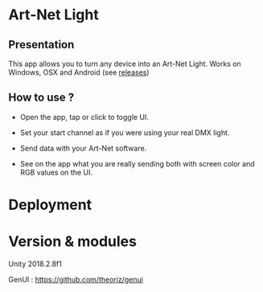 # Art-Net Light

## Presentation

This app allows you to turn any device into an Art-Net Light. 
Works on Windows, OSX and Android (see [releases](https://github.com/Theoriz/art-net-light/releases))

## How to use ?

- Open the app, tap or click to toggle UI.

- Set your start channel as if you were using your real DMX light.

- Send data with your Art-Net software.

- See on the app what you are really sending both with screen color and RGB values on the UI.

# Deployment 



# Version & modules

Unity 2018.2.8f1

GenUI : https://github.com/theoriz/genui
